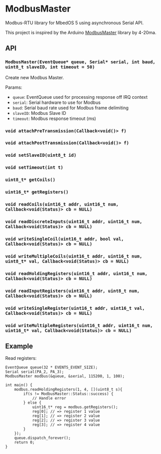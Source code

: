 # ModbusMaster

Modbus-RTU library for MbedOS 5 using asynchronous Serial API.

This project is inspired by the Arduino [ModbusMaster][] library by 4-20ma.

[ModbusMaster]: https://github.com/4-20ma/ModbusMaster

## API

### `ModbusMaster(EventQueue* queue, Serial* serial, int baud, uint8_t slaveID, int timeout = 50)`

Create new Modbus Master.

Params:
- `queue`: EventQueue used for processing response off IRQ context
- `serial`: Serial hardware to use for Modbus
- `baud`: Serial baud rate used for Modbus frame delimiting
- `slaveID`: Modbus Slave ID
- `timeout`: Modbus response timeout (ms)

### `void attachPreTransmission(Callback<void()> f)`

### `void attachPostTransmission(Callback<void()> f)`

### `void setSlaveID(uint8_t id)`

### `void setTimeout(int t)`

### `uint8_t* getCoils()`

### `uint16_t* getRegisters()`

### `void readCoils(uint16_t addr, uint16_t num, Callback<void(Status)> cb = NULL)`

### `void readDiscreteInputs(uint16_t addr, uint16_t num, Callback<void(Status)> cb = NULL)`

### `void writeSingleCoil(uint16_t addr, bool val, Callback<void(Status)> cb = NULL)`

### `void writeMultipleCoils(uint16_t addr, uint16_t num, uint8_t* val, Callback<void(Status)> cb = NULL)`

### `void readHoldingRegisters(uint16_t addr, uint16_t num, Callback<void(Status)> cb = NULL)`

### `void readInputRegisters(uint16_t addr, uint8_t num, Callback<void(Status)> cb = NULL)`

### `void writeSingleRegister(uint16_t addr, uint16_t val, Callback<void(Status)> cb = NULL)`

### `void writeMultipleRegisters(uint16_t addr, uint16_t num, uint16_t* val, Callback<void(Status)> cb = NULL)`

## Example

Read registers:
```
EventQueue queue(32 * EVENTS_EVENT_SIZE);
Serial serial(PA_2, PA_3);
ModbusMaster modbus(&queue, &serial, 115200, 1, 100);

int main() {
    modbus.readHoldingRegisters(1, 4, [](uint8_t s){
        if(s != ModbusMaster::Status::success) {
            // Handle error
        } else {
            uint16_t* reg = modbus.getRegisters();
            reg[0]; // => register 1 value
            reg[1]; // => register 2 value
            reg[2]; // => register 3 value
            reg[3]; // => register 4 value
        }
    });
    queue.dispatch_forever();
    return 0;
}

```

